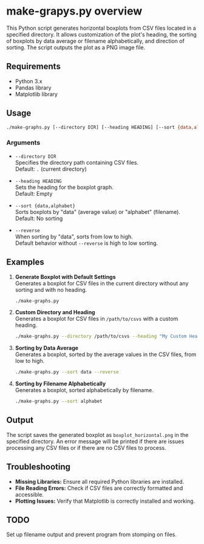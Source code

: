 # make-grapys.py overview

This Python script generates horizontal boxplots from CSV files located in a specified directory. It allows customization of the plot's heading, the sorting of boxplots by data average or filename alphabetically, and direction of sorting. The script outputs the plot as a PNG image file.

## Requirements

- Python 3.x
- Pandas library
- Matplotlib library

## Usage

```bash
./make-graphs.py [--directory DIR] [--heading HEADING] [--sort {data,alphabet}] [--reverse]
```

### Arguments

- `--directory DIR`  
  Specifies the directory path containing CSV files.  
  Default: `.` (current directory)

- `--heading HEADING`  
  Sets the heading for the boxplot graph.  
  Default: Empty

- `--sort {data,alphabet}`  
  Sorts boxplots by "data" (average value) or "alphabet" (filename).  
  Default: No sorting

- `--reverse`  
  When sorting by "data", sorts from low to high.  
  Default behavior without `--reverse` is high to low sorting.

## Examples

1. **Generate Boxplot with Default Settings**  
   Generates a boxplot for CSV files in the current directory without any sorting and with no heading.
   ```bash
   ./make-graphs.py
   ```

2. **Custom Directory and Heading**  
   Generates a boxplot for CSV files in `/path/to/csvs` with a custom heading.
   ```bash
   ./make-graphs.py --directory /path/to/csvs --heading "My Custom Heading"
   ```

3. **Sorting by Data Average**  
   Generates a boxplot, sorted by the average values in the CSV files, from low to high.
   ```bash
   ./make-graphs.py --sort data --reverse
   ```

4. **Sorting by Filename Alphabetically**  
   Generates a boxplot, sorted alphabetically by filename.
   ```bash
   ./make-graphs.py --sort alphabet
   ```

## Output

The script saves the generated boxplot as `boxplot_horizontal.png` in the specified directory. An error message will be printed if there are issues processing any CSV files or if there are no CSV files to process.

## Troubleshooting

- **Missing Libraries:** Ensure all required Python libraries are installed.
- **File Reading Errors:** Check if CSV files are correctly formatted and accessible.
- **Plotting Issues:** Verify that Matplotlib is correctly installed and working.


## TODO
Set up filename output and prevent program from stomping on files.
